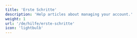 ```yaml
---
title: 'Erste Schritte'
description: 'Help articles about managing your account.'
weight: 1
url: '/de/hilfe/erste-schritte'
icon: 'lightbulb'
---
```

